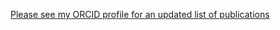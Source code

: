 [Please see my ORCID profile for an updated list of publications](https://orcid.org/0000-0002-6843-5022)

